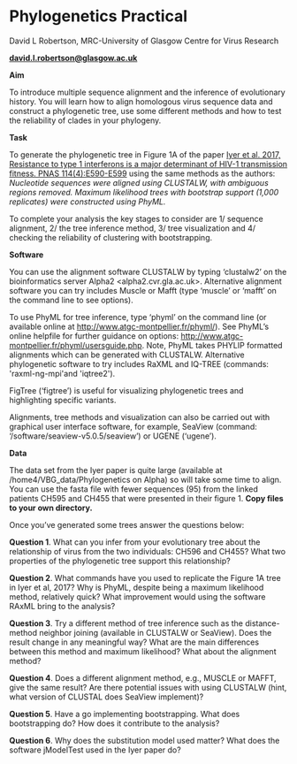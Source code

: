 # Phylogenetics Practical

David L Robertson, MRC-University of Glasgow Centre for Virus Research

[**david.l.robertson@glasgow.ac.uk**](mailto:david.l.robertson@glasgow.ac.uk)


**Aim**

To introduce multiple sequence alignment and the inference of evolutionary history. You will learn how to align homologous virus sequence data and construct a phylogenetic tree, use some different methods and how to test the reliability of clades in your phylogeny. 


**Task**

To generate the phylogenetic tree in Figure 1A of the paper [Iyer et al. 2017, Resistance to type 1 interferons is a major determinant of HIV-1 transmission fitness. PNAS 114(4):E590-E599](https://www.pnas.org/doi/10.1073/pnas.1620144114#fig01) using the same methods as the authors: *Nucleotide sequences were aligned using CLUSTALW, with ambiguous regions removed. Maximum likelihood trees with bootstrap support (1,000 replicates) were constructed using PhyML.*

To complete your analysis the key stages to consider are 1/ sequence alignment, 2/ the tree inference method, 3/ tree visualization and 4/ checking the reliability of clustering with bootstrapping.


**Software**

You can use the alignment software CLUSTALW by typing ‘clustalw2’ on the bioinformatics server Alpha2 <alpha2.cvr.gla.ac.uk>. Alternative alignment software you can try includes Muscle or Mafft (type ‘muscle’ or ‘mafft’ on the command line to see options). 

To use PhyML for tree inference, type ‘phyml’ on the command line (or available online at http://www.atgc-montpellier.fr/phyml/). See PhyML’s online helpfile for further guidance on options: http://www.atgc-montpellier.fr/phyml/usersguide.php. Note, PhyML takes PHYLIP formatted alignments which can be generated with CLUSTALW. Alternative phylogenetic software to try includes RaXML and IQ-TREE (commands: 'raxml-ng-mpi'and 'iqtree2'). 

FigTree (‘figtree’) is useful for visualizing phylogenetic trees and highlighting specific variants. 

Alignments, tree methods and visualization can also be carried out with graphical user interface software, for example, SeaView (command: ‘/software/seaview-v5.0.5/seaview’) or UGENE (‘ugene’). 



**Data**

The data set from the Iyer paper is quite large (available at /home4/VBG_data/Phylogenetics on Alpha) so will take some time to align. You can use the fasta file with fewer sequences (95) from the linked patients CH595 and CH455 that were presented in their figure 1. **Copy files to your own directory.**


Once you’ve generated some trees answer the questions below:

**Question 1**. What can you infer from your evolutionary tree about the relationship of virus from the two individuals: CH596 and CH455? What two properties of the phylogenetic tree support this relationship?


**Question 2**. What commands have you used to replicate the Figure 1A tree in Iyer et al, 2017? Why is PhyML, despite being a maximum likelihood method, relatively quick? What improvement would using the software RAxML bring to the analysis?


**Question 3**. Try a different method of tree inference such as the distance-method neighbor joining (available in CLUSTALW or SeaView). Does the result change in any meaningful way? What are the main differences between this method and maximum likelihood? What about the alignment method? 


**Question 4**. Does a different alignment method, e.g., MUSCLE or MAFFT, give the same result? Are there potential issues with using CLUSTALW (hint, what version of CLUSTAL does SeaView implement)?


**Question 5**. Have a go implementing bootstrapping. What does bootstrapping do? How does it contribute to the analysis? 


**Question 6**. Why does the substitution model used matter? What does the software jModelTest used in the Iyer paper do?
